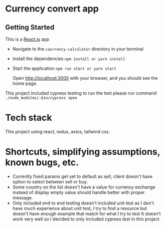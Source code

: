 # Currency convert app

## Getting Started

This is a [React.js](https://reactjs.org/) app

- Navigate to the `caurrency-calculator` directory in your terminal
- Install the dependencies `npm install or yarn install`
- Start the application `npm run start or yarn start`

  Open [http://localhost:3000](http://localhost:3000) with your browser, and you should see the home page.

This project included cypress testing to run the test please run command `./node_modules/.bin/cypress open`

# Tech stack

This project using react, redux, axios, tailwind css.

# Shortcuts, simplifying assumptions, known bugs, etc.

- Currently fixed params get set to default as sell, client doesn't have option to select between sell or buy.
- Some country on the list doesn't have a value for currency exchange instead of display empty value should handle better with proper message.
- Only included end to end testing doesn't included unit test as I don't have much experience about unit test, I try to find a resource but doesn't have enough example that match for what I try to test It doesn't work very well so I decided to only included cypress test in this project
